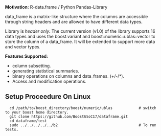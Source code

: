 **Motivation:** R-data.frame / Python Pandas-Library

data_frame is a matrix-like structure where the columns are accessible through string headers and are allowed to have different data types. 

Library is *header only*. The current version (v1.0) of the library supports 16 data types and uses the boost.variant and boost::numeric::ublas::vector to store the column of a data_frame. It will be extended to support more data and vector types. 

**Features Supported:**
- column subsetting.
- generating statistical summaries. 
- binary operations on columns and data_frames. (\+/\-/\*).
- Access and modification operations. 

Setup Proceedure On Linux
-------------------------
```
  cd /path/to/boost_directory/boost/numeric/ublas            # switch to your boost home directory.
  git clone https://github.com/BoostGSoC17/dataframe.git     
  cd dataframe/test                                             
  sudo ../../../../../b2                                     # To run tests.       
  
```
